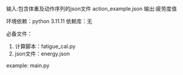 输入:包含体重及动作序列的json文件 action_example.json
输出:疲劳度值

环境依赖：python 3.11.11
依赖库：无

必备文件：
1. 计算脚本：fatigue_cal.py
2. json文件：energy.json

example: main.py